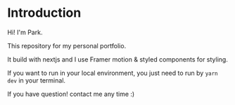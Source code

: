 # Introduction

Hi! I'm Park.

This repository for my personal portfolio.

It build with nextjs and I use Framer motion & styled components for styling.

If you want to run in your local environment, you just need to run by `yarn dev` in your terminal.

If you have question! contact me any time :)
